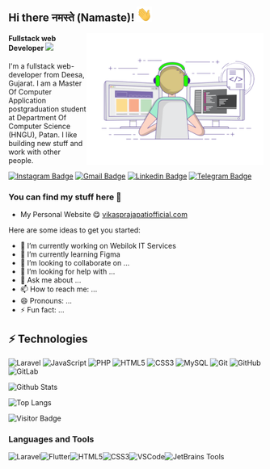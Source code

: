 ## Hi there नमस्ते (Namaste)! <img src="https://github.com/inspirasiprogrammer/inspirasiprogrammer/blob/main/wave.gif" width="30px">
<img align="right" alt="GIF" src="https://raw.githubusercontent.com/devSouvik/devSouvik/master/gif3.gif" width="350" style="max-width: 100%;">
<h4> Fullstack web Developer <img src="https://media.giphy.com/media/WUlplcMpOCEmTGBtBW/giphy.gif" width="30"> </h4>
I'm a fullstack web-developer from Deesa, Gujarat. I am a Master Of Computer Application postgraduation student at Department Of Computer Science (HNGU), Patan. I like building new stuff and work with other people.


[![Instagram Badge](https://img.shields.io/badge/-@prajwal.iar-purple?style=flat-square&logo=instagram&logoColor=white&link=https://instagram.com/prajwal.iar/)](https://instagram.com/vikasprajapatiofficial)
[![Gmail Badge](https://img.shields.io/badge/-vikasprajapatiofficial@gmail.com-c14438?style=flat-square&logo=Gmail&logoColor=white&link=mailto:vikasprajapatiofficial@gmail.com)](mailto:vikasprajapatiofficial@gmail.com)
[![Linkedin Badge](https://img.shields.io/badge/-Prajwalrai-blue?style=flat-square&logo=Linkedin&logoColor=white&link=https://www.linkedin.com/in/vikasprajapatiofficial/)](https://www.linkedin.com/in/vikasprajapatiofficial/)
[![Telegram Badge](https://img.shields.io/badge/-@prajwalrai-0088CC?style=flat&logo=Facebook&logoColor=white)](https://www.facebook.com/vikasprajapatiofficial/ "Contact on Telegram")

### You can find my stuff here :leaves:

- My Personal Website :yum: [vikasprajapatiofficial.com](https://vikasprajapatiofficial.com)

Here are some ideas to get you started:

- 🔭 I’m currently working on Webilok IT Services
- 🌱 I’m currently learning Figma
- 👯 I’m looking to collaborate on ...
- 🤔 I’m looking for help with ...
- 💬 Ask me about ...
- 📫 How to reach me: ...
- 😄 Pronouns: ...
- ⚡ Fun fact: ...

## ⚡ Technologies

<!--- just --->

![Laravel](https://img.shields.io/badge/-Laravel-00599C?style=flat-square&logo=Laravel)
![JavaScript](https://img.shields.io/badge/-JavaScript-black?style=flat-square&logo=javascript)
![PHP](https://img.shields.io/badge/-PHP-black?style=flat-square&logo=php)
![HTML5](https://img.shields.io/badge/-HTML5-E34F26?style=flat-square&logo=html5&logoColor=white)
![CSS3](https://img.shields.io/badge/-CSS3-1572B6?style=flat-square&logo=css3)
![MySQL](https://img.shields.io/badge/-MySQL-black?style=flat-square&logo=mysql)
![Git](https://img.shields.io/badge/-Git-black?style=flat-square&logo=git)
![GitHub](https://img.shields.io/badge/-GitHub-181717?style=flat-square&logo=github)
![GitLab](https://img.shields.io/badge/-GitLab-FCA121?style=flat-square&logo=gitlab)


![Github Stats](https://github-readme-stats.vercel.app/api?username=vikasprajapatiofficial&count_private=true&show_icons=true&include_all_commits=true)

![Top Langs](https://github-readme-stats.vercel.app/api/top-langs/?username=vikasprajapatiofficial&hide=TeX&layout=compact)

![Visitor Badge](https://komarev.com/ghpvc/?username=vikasprajapatiofficial&color=green)

### Languages and Tools

<img align="left" src="https://simpleicons.org/icons/laravel.svg" alt="Laravel" height="40px" />
<img align="left" src="https://simpleicons.org/icons/flutter.svg" alt="Flutter" height="40px" />
<img align="left" src="https://simpleicons.org/icons/html5.svg" alt="HTML5" height="40px" />
<img align="left" src="https://simpleicons.org/icons/css3.svg" alt="CSS3" height="40px" />
<img align="left" src="https://simpleicons.org/icons/visualstudiocode.svg" alt="VSCode" height="40px" />
<img align="left" src="https://simpleicons.org/icons/jetbrains.svg" alt="JetBrains Tools" height="40px" />
<br />
